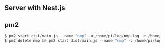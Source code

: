 ## Server with Nest.js

## pm2

```s
$ pm2 start dist/main.js --name "nmp" -o /home/pi/log/nmp.log -e /home/pi/log/nmp.log --merge-logs
$ pm2 delete nmp && pm2 start dist/main.js --name "nmp" -o /home/pi/log/nmp.log -e /home/pi/log/nmp.log --merge-logs
```
